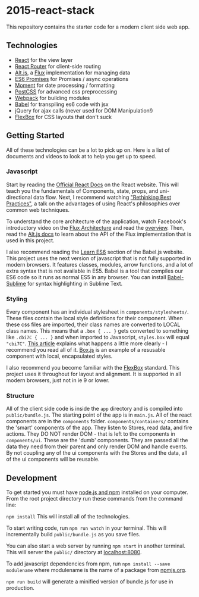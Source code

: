 # 2015-react-stack

This repository contains the starter code for a modern client side web app.

## Technologies
- [React](http://facebook.github.io/react/) for the view layer
- [React Router](https://github.com/rackt/react-router) for client-side routing
- [Alt.js](https://github.com/goatslacker/alt), a [Flux](http://facebook.github.io/flux/) implementation for managing data
- [ES6 Promises](https://github.com/jakearchibald/es6-promise) for Promises / async operations
- [Moment](http://momentjs.com/) for date processing / formatting
- [PostCSS](https://github.com/postcss/postcss) for advanced css preprocessing
- [Webpack](http://webpack.github.io/) for building modules
- [Babel](http://babeljs.io/) for transpiling es6 code with jsx
- jQuery for ajax calls (never used for DOM Manipulation!)
- [FlexBox](https://developer.mozilla.org/en-US/docs/Web/Guide/CSS/Flexible_boxes) for CSS layouts that don't suck

## Getting Started

All of these technologies can be a lot to pick up on. Here is a list of documents and videos to look at to help you get up to speed.

### Javascript

Start by reading the [Official React Docs](http://facebook.github.io/react/docs/getting-started.html) on the React website. This will teach you the fundamentals of Components, state, props, and uni-directional data flow. Next, I recommend watching ["Rethinking Best Practices"](https://www.youtube.com/watch?v=x7cQ3mrcKaY), a talk on the advantages of using React's philosophies over common web techniques.

To understand the core architecture of the application, watch Facebook's introductory video on the [Flux Architecture](http://facebook.github.io/flux/) and read the [overview](http://facebook.github.io/flux/docs/overview.html#content). Then, read the [Alt.js docs](http://alt.js.org/guide/) to learn about the API of the Flux implementation that is used in this project.

I also recommend reading the [Learn ES6](http://babeljs.io/docs/learn-es2015/) section of the Babel.js website. This project uses the next version of javascript that is not fully supported in modern browsers. It features classes, modules, arrow functions, and a lot of extra syntax that is not available in ES5. Babel is a tool that compiles our ES6 code so it runs as normal ES5 in any browser. You can install [Babel-Sublime](https://github.com/babel/babel-sublime) for syntax highlighting in Sublime Text.

### Styling

Every component has an individual stylesheet in `components/stylesheets/`. These files contain the local style definitions for their component. When these css files are imported, their class names are converted to LOCAL class names. This means that a `.box { ... }` gets converted to something like `.cbi7C { ... }` and when imported to Javascript, `styles.box` will equal `"cbi7C"`. [This article](https://medium.com/seek-ui-engineering/the-end-of-global-css-90d2a4a06284) explains what happens a little more clearly - I recommend you read all of it. [Box.js](app/components/ui/Box.js) is an example of a resusable component with local, encapsulated styles.

I also recommend you become familiar with the [FlexBox](https://developer.mozilla.org/en-US/docs/Web/Guide/CSS/Flexible_boxes) standard. This project uses it throughout for layout and alignment. It is supported in all modern browsers, just not in ie 9 or lower.

### Structure

All of the client side code is inside the `app` directory and is compiled into `public/bundle.js`. The starting point of the app is in `main.js`. All of the react components are in the `components` folder. `components/containers/` contains the 'smart' components of the app. They listen to Stores, read data, and fire actions. They DO NOT render DOM - that is left to the components in `components/ui`. These are the 'dumb' components. They are passed all the data they need from their parent and only render DOM and handle events. By not coupling any of the ui components with the Stores and the data, all of the ui components will be reusable.

## Development

To get started you must have [node.js and npm](http://nodejs.org/) installed on
your computer. From the root project directory run these commands from the
command line:

`npm install`
This will install all of the technologies.

To start writing code, run `npm run watch` in your terminal. This will incrementally build `public/bundle.js` as you save files.

You can also start a web server by running `npm start` in another terminal. This will server the `public/` directory at [localhost:8080](http://localhost:8080).

To add javascript dependencies from npm, run `npm install --save modulename`
where modulename is the name of a package from [npmjs.org](https://www.npmjs.org/).

`npm run build` will generate a minified version of bundle.js for use in production.

